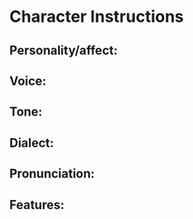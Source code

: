 # Character Instructions

## Personality/affect: 

## Voice: 

## Tone: 

## Dialect: 

## Pronunciation: 

## Features: 